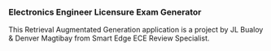 ### Electronics Engineer Licensure Exam Generator
This Retrieval Augmentated Generation application is a project by
JL Bualoy & Denver Magtibay from Smart Edge ECE Review Specialist.
